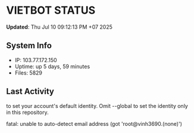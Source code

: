 # VIETBOT STATUS
**Updated**: Thu Jul 10 09:12:13 PM +07 2025

## System Info
- IP: 103.77.172.150
- Uptime: up 5 days, 59 minutes
- Files: 5829

## Last Activity

to set your account's default identity.
Omit --global to set the identity only in this repository.

fatal: unable to auto-detect email address (got 'root@vinh3690.(none)')
